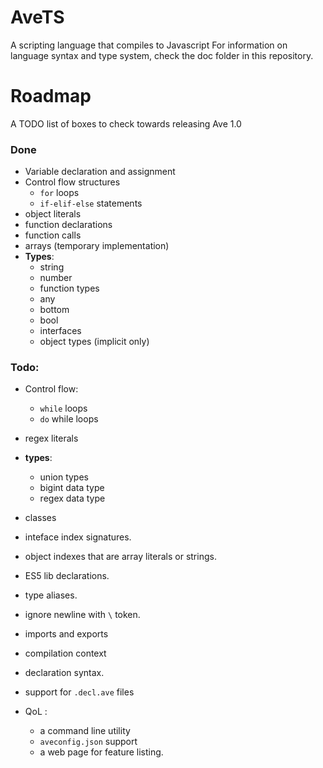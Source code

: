 # AveTS
A scripting language that compiles to Javascript
For information on language syntax and type system, check the doc folder in this repository.

# Roadmap

A TODO list of boxes to check towards releasing Ave 1.0

### Done

* Variable declaration and assignment
* Control flow structures
    * `for` loops
    *  `if-elif-else` statements
* object literals
* function declarations
* function calls
* arrays (temporary implementation)
* **Types**:
    * string
    * number
    * function types
    * any
    * bottom
    * bool
    * interfaces
    * object types (implicit only)

### Todo:

* Control flow:
    * `while` loops
    * `do` while loops

* regex literals
* **types**:
    * union types
    * bigint data type
    * regex data type
    
* classes
* inteface index signatures.
* object indexes that are array literals or strings.
* ES5 lib declarations.
* type aliases.
* ignore newline with `\` token.
* imports and exports
* compilation context
* declaration syntax.
* support for `.decl.ave` files
* QoL :
    * a command line utility
    * `aveconfig.json` support
    * a web page for feature listing. 